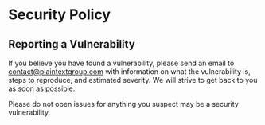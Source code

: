 # Security Policy

## Reporting a Vulnerability

If you believe you have found a vulnerability, please send an email to
[contact@plaintextgroup.com](mailto:contact@plaintextgroup.com) with information
on what the vulnerability is, steps to reproduce, and estimated severity. We will
strive to get back to you as soon as possible.

Please do not open issues for anything you suspect may be a security vulnerability.
